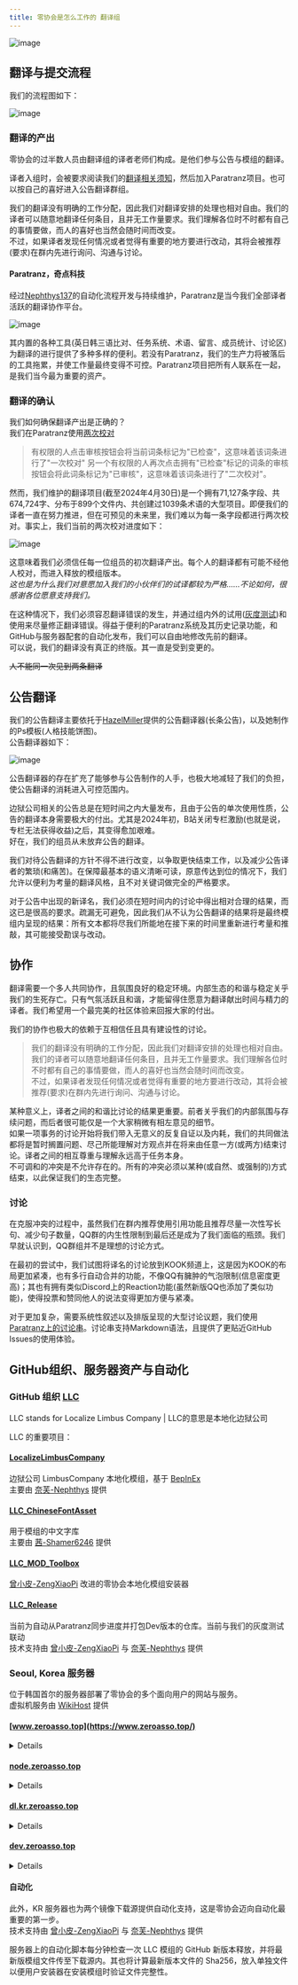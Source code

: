 ```yaml
---
title: 零协会是怎么工作的 翻译组
---
```


![image](/img/workflow/zhmb.png)

## 翻译与提交流程

我们的流程图如下：

![image](/img/page/Snipaste_2023-06-22_21-15-45.png)

### 翻译的产出

零协会的过半数人员由翻译组的译者老师们构成。是他们参与公告与模组的翻译。

译者入组时，会被要求阅读我们的[翻译相关须知](https://www.zeroasso.top/docs/category/%E5%85%B3%E4%BA%8E%E6%B1%89%E5%8C%96)，然后加入Paratranz项目。也可以按自己的喜好进入公告翻译群组。

我们的翻译没有明确的工作分配，因此我们对翻译安排的处理也相对自由。我们的译者可以随意地翻译任何条目，且并无工作量要求。我们理解各位时不时都有自己的事情要做，而人的喜好也当然会随时间而改变。  
不过，如果译者发现任何情况或者觉得有重要的地方要进行改动，其将会被推荐(要求)在群内先进行询问、沟通与讨论。

#### Paratranz，奇点科技

经过[Nephthys137](https://github.com/Nephthys137)的自动化流程开发与持续维护，Paratranz是当今我们全部译者活跃的翻译协作平台。

![image](/img/workflow/useofprz.png)

其内置的各种工具(英日韩三语比对、任务系统、术语、留言、成员统计、讨论区)为翻译的进行提供了多种多样的便利。若没有Paratranz，我们的生产力将被落后的工具拖累，并使工作量最终变得不可控。Paratranz项目把所有人联系在一起，是我们当今最为重要的资产。

### 翻译的确认

我们如何确保翻译产出是正确的？  
我们在Paratranz使用[两次校对](https://www.zeroasso.top/docs/translate/Par#%E4%B8%A4%E6%AC%A1%E6%A0%A1%E5%AF%B9)

> 有权限的人点击审核按钮会将当前词条标记为"已检查"，这意味着该词条进行了"一次校对" 另一个有权限的人再次点击拥有"已检查"标记的词条的审核按钮会将此词条标记为"已审核"，这意味着该词条进行了"二次校对"。

然而，我们维护的翻译项目(截至2024年4月30日)是一个拥有71,127条字段、共674,724字、分布于899个文件内、共创建过1039条术语的大型项目。即便我们的译者一直在努力推进，但在可预见的未来里，我们难以为每一条字段都进行两次校对。事实上，我们当前的两次校对进度如下：

![image](/img/workflow/progress.png)

这意味着我们必须信任每一位组员的初次翻译产出。每个人的翻译都有可能不经他人校对，而进入释放的模组版本。  
*这也是为什么我们对意愿加入我们的小伙伴们的试译都较为严格……不论如何，很感谢各位愿意支持我们。*

在这种情况下，我们必须容忍翻译错误的发生，并通过组内外的试用\([灰度测试](https://www.zeroasso.top/docs/community/llcdev)\)和使用来尽量修正翻译错误。得益于便利的Paratranz系统及其历史记录功能，和GitHub与服务器配套的自动化发布，我们可以自由地修改先前的翻译。  
可以说，我们的翻译没有真正的终版。其一直是受到变更的。

~~人不能同一次见到两条翻译~~

## 公告翻译

我们的公告翻译主要依托于[HazelMiller](https://github.com/miracrimson)提供的公告翻译器(长条公告)，以及她制作的Ps模板(人格技能饼图)。  
公告翻译器如下：

![image](/img/workflow/announcetranslator2.png)

公告翻译器的存在扩充了能够参与公告制作的人手，也极大地减轻了我们的负担，使公告翻译的消耗进入可控范围内。

边狱公司相关的公告总是在短时间之内大量发布，且由于公告的单次使用性质，公告的翻译本身需要极大的付出。尤其是2024年初，B站关闭专栏激励(也就是说，专栏无法获得收益)之后，其变得愈加艰难。  
好在，我们的组员从未放弃公告的翻译。

我们对待公告翻译的方针不得不进行改变，以争取更快结束工作，以及减少公告译者的繁琐(和痛苦)。在保障最基本的语义清晰可读，原意传达到位的情况下，我们允许以便利为考量的翻译风格，且不对关键词做完全的严格要求。

对于公告中出现的新译名，我们必须在短时间内的讨论中得出相对合理的结果，而这已是很高的要求。疏漏无可避免，因此我们从不认为公告翻译的结果将是最终模组内呈现的结果：所有文本都将尽我们所能地在接下来的时间里重新进行考量和推敲，其可能接受勘误与改动。

## 协作

翻译需要一个多人共同协作，且氛围良好的稳定环境。内部生态的和谐与稳定关乎我们的生死存亡。只有气氛活跃且和谐，才能留得住愿意为翻译献出时间与精力的译者。我们希望用一个最完美的社区体验来回报大家的付出。

我们的协作也极大的依赖于互相信任且具有建设性的讨论。

> 我们的翻译没有明确的工作分配，因此我们对翻译安排的处理也相对自由。我们的译者可以随意地翻译任何条目，且并无工作量要求。我们理解各位时不时都有自己的事情要做，而人的喜好也当然会随时间而改变。  
> 不过，如果译者发现任何情况或者觉得有重要的地方要进行改动，其将会被推荐(要求)在群内先进行询问、沟通与讨论。

某种意义上，译者之间的和谐比讨论的结果更重要。前者关乎我们的内部氛围与存续问题，而后者很可能仅是一个大家稍微有相左意见的细节。  
如果一项事务的讨论开始将我们带入无意义的反复自证以及内耗，我们的共同做法都将是暂时搁置问题、尽己所能理解对方观点并在将来由任意一方(或两方)结束讨论。译者之间的相互尊重与理解永远高于任务本身。  
不可调和的冲突是不允许存在的。所有的冲突必须以某种(或自然、或强制的)方式结束，以此保证我们的生态完整。

### 讨论

在克服冲突的过程中，虽然我们在群内推荐使用引用功能且推荐尽量一次性写长句、减少句子数量，QQ群的内生性限制到最后还是成为了我们面临的瓶颈。我们早就认识到，QQ群组并不是理想的讨论方式。

在最初的尝试中，我们试图将译名的讨论放到KOOK频道上，这是因为KOOK的布局更加紧凑，也有多行自动合并的功能，不像QQ有臃肿的气泡限制(信息密度更高)；其也有拥有类似Discord上的Reaction功能(虽然新版QQ也添加了类似功能)，使得投票和赞同他人的说法变得更加方便与紧凑。

对于更加复杂，需要系统性叙述以及排版呈现的大型讨论议题，我们使用[Paratranz上的讨论串](https://paratranz.cn/projects/6860/issues)。讨论串支持Markdown语法，且提供了更贴近GitHub Issues的使用体验。

## GitHub组织、服务器资产与自动化

### GitHub 组织 [LLC](https://github.com/LocalizeLimbusCompany)

LLC stands for Localize Limbus Company | LLC的意思是本地化边狱公司

LLC 的重要项目：

#### [LocalizeLimbusCompany](https://github.com/LocalizeLimbusCompany/LocalizeLimbusCompany)

边狱公司 LimbusCompany 本地化模组，基于 [BepInEx](https://github.com/BepInEx/BepInEx)  
主要由 [奈芙-Nephthys](https://github.com/Nephthys137) 提供

#### [LLC_ChineseFontAsset](https://github.com/LocalizeLimbusCompany/LLC_ChineseFontAsset)

用于模组的中文字库  
主要由 [茜-Shamer6246](https://github.com/Shamer6246) 提供

#### [LLC\_MOD\_Toolbox](https://github.com/LocalizeLimbusCompany/LLC_MOD_Toolbox)

[曾小皮-ZengXiaoPi](https://github.com/ZengXiaoPi) 改进的零协会本地化模组安装器

#### [LLC\_Release](https://github.com/LocalizeLimbusCompany/LLC_Release)

当前为自动从Paratranz同步进度并打包Dev版本的仓库。当前与我们的灰度测试联动  
技术支持由 [曾小皮-ZengXiaoPi](https://github.com/ZengXiaoPi) 与 [奈芙-Nephthys](https://github.com/Nephthys137) 提供

### Seoul, Korea 服务器

位于韩国首尔的服务器部署了零协会的多个面向用户的网站与服务。  
虚拟机服务由 [WikiHost](https://idc.wiki/) 提供

#### [www.zeroasso.top](https://www.zeroasso.top/)

<details>

零协会的门户，Docasaurus文档站。记录了关于安装、风格、翻译以及工作流程等绝大多数重要信息。  
技术支持由 [曾小皮-ZengXiaoPi](https://github.com/ZengXiaoPi) 提供

</details>

#### [node.zeroasso.top](https://node.zeroasso.top/)

<details>

AList反代站点，提供镜像下载服务，以此绕开 Github 。  
主要由 [曾小皮-ZengXiaoPi](https://github.com/ZengXiaoPi) 提供  
其下载源有三：

- OneDriveForBusiness
- 天翼云盘
- 联通云盘

其中， OneDriveForBusiness 是重要的下载源。用户使用该源下载能够调用API，维持零协会的微软E5开发者账户的使用权。请优先使用此源。

当前，零协会的对外宣传使用 OneDriveForBusiness 源。

</details>

#### [dl.kr.zeroasso.top](https://dl.kr.zeroasso.top/)

<details>

镜像下载站点。文件储存在 KR 服务器上，直接从 KR 服务器提供文件。传输速度更快。  
主要由 [曾小皮-ZengXiaoPi](https://github.com/ZengXiaoPi) 提供

当前，零协会的安装器使用此镜像下载源。

</details>

#### [dev.zeroasso.top](https://dl.kr.zeroasso.top/)

<details>

灰度测试所用的下载站点，零协会迈向自动化的第二步。提供灰度测试的制作、下载与Token的发放和编辑功能。文件储存在 KR 服务器上，直接从 KR 服务器提供文件。  
技术支持由 [曾小皮-ZengXiaoPi](https://github.com/ZengXiaoPi) 与 [奈芙-Nephthys](https://github.com/Nephthys137) 提供

当前，零协会的灰度测试使用此下载源。

</details>

#### 自动化

此外，KR 服务器也为两个镜像下载源提供自动化支持，这是零协会迈向自动化最重要的第一步。  
技术支持由 [曾小皮-ZengXiaoPi](https://github.com/ZengXiaoPi) 与 [奈芙-Nephthys](https://github.com/Nephthys137) 提供

服务器上的自动化脚本每分钟检查一次 LLC 模组的 GitHub 新版本释放，并将最新版模组文件传至下载源内。其也将计算最新版本文件的 Sha256，放入单独文件以便用户安装器在安装模组时验证文件完整性。